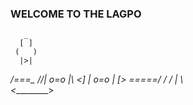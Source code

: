 ### WELCOME TO THE LAGPO

       _
      [ ]
     (   )
      |>|
   __/===\__
  //| o=o |\\
<]  | o=o |  [>
    \=====/
   / / | \ \
  <_________>

<!--
**lagueg/lagueg** is a ✨ _special_ ✨ repository because its `README.md` (this file) appears on your GitHub profile.

Here are some ideas to get you started:

- 🔭 I’m currently working on ...
- 🌱 I’m currently learning ...
- 👯 I’m looking to collaborate on ...
- 🤔 I’m looking for help with ...
- 💬 Ask me about ...
- 📫 How to reach me: ...
- 😄 Pronouns: ...
- ⚡ Fun fact: ...
-->
